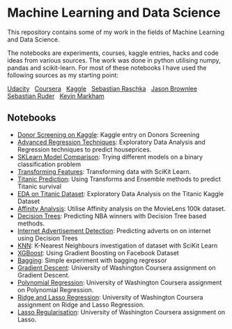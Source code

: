 # Machine Learning and Data Science

This repository contains some of my work in the fields of Machine Learning and Data Science.

The notebooks are experiments, courses, kaggle entries, hacks and code ideas from various sources.  The work was done in python utilising numpy, pandas and scikit-learn.  For most of these notebooks I have used the following sources as my starting point:

[Udacity](https://eu.udacity.com/) &nbsp; 
[Coursera](https://www.coursera.org) &nbsp; 
[Kaggle](https://www.kaggle.com) &nbsp; 
[Sebastian Raschka](https://sebastianraschka.com/books.html) &nbsp; 
[Jason Brownlee](https://machinelearningmastery.com) &nbsp; 
[Sebastian Ruder](http://ruder.io/optimizing-gradient-descent/) &nbsp; 
[Kevin Markham](https://www.youtube.com/user/dataschool) &nbsp; 


## Notebooks
* [Donor Screening on Kaggle](https://github.com/riched158/Kaggle/blob/master/P1/donors1.ipynb): Kaggle entry on Donors Screening
* [Advanced Regression Techniques](https://github.com/riched158/Kaggle/blob/master/P1/Ames_Housing1.ipynb): Exploratory Data Analysis and Regression techniques to predict houseprices.
* [SKLearn Model Comparison](https://github.com/riched158/Machine-Learning-Shallow/blob/master/Binary%20Classification.ipynb): Trying different models on a binary classification problem
* [Transforming Features](https://github.com/riched158/Machine-Learning-Shallow/blob/master/FeaturesAndTransformers.ipynb): Transforming data with SciKit Learn.
* [Titanic Prediction](https://github.com/riched158/Machine-Learning-Shallow/blob/master/TitanicPipelines.ipynb): Using Transforms and Ensemble methods to predict Titanic survival
* [EDA on Titanic Dataset](https://github.com/riched158/Kaggle/blob/master/P1/Titanic4.ipynb): Exploratory Data Analysis on the Titanic Kaggle Dataset
* [Affinity Analysis](https://github.com/riched158/Machine-Learning-Shallow/blob/master/AffinityAnalysis.ipynb): Utilise Affinity analysis on the MovieLens 100k dataset.
* [Decision Trees](https://github.com/riched158/Machine-Learning-Shallow/blob/master/DTs_and_Feature_Engineeering.ipynb): Predicting NBA winners with Decision Tree based methods.
* [Internet Advertisement Detection](https://github.com/riched158/Machine-Learning-Shallow/blob/master/FeaturesAndTransformers2.ipynb): Predicting adverts on on internet using Decision Trees
* [KNN](https://github.com/riched158/Machine-Learning-Shallow/blob/master/KNN.ipynb): K-Nearest Neighbours investigation of dataset with SciKit Learn 
* [XGBoost](https://github.com/riched158/Machine-Learning-Shallow/blob/master/XGBoostTutorial.ipynb): Using Gradient Boosting on Facebook Dataset
* [Bagging](https://github.com/riched158/Machine-Learning-Shallow/blob/master/Bagging%20Regressor.ipynb): Simple experiment with bagging regressor 
* [Gradient Descent](https://github.com/riched158/ML-Regression/blob/master/week-2-multiple-regression-assign-2.ipynb): University of Washington Coursera assignment on Gradient Descent.
* [Polynomial Regression](https://github.com/riched158/ML-Regression/blob/master/week-3-polynomial-regression-assign.ipynb): University of Washington Coursera assignment on Polynomial Regression.
* [Ridge and Lasso Regression](https://github.com/riched158/ML-Regression/blob/master/Overfitting_Ridge_Lasso.ipynb): University of Washington Coursera assignment on Ridge and Lasso Regression.
* [Lasso Regularisation](https://github.com/riched158/ML-Regression/blob/master/week-5-lasso-assign-2.ipynb): University of Washington Coursera assignment on Lasso.



